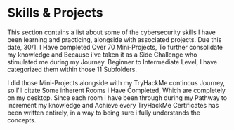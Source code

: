 # Skills & Projects

This section contains a list about some of the cybersecurity skills I have been learning and practicing, alongside with associated projects.
Due this date, 30/1. I Have completed Over 70 Mini-Projects, To further consolidate my knowledge and Because i've taken it as a Side Challenge who stimulated me during my Journey.
Beginner to Intermediate Level, I have categorized them within those 11 Subfolders.

I did those Mini-Projects alongside with my TryHackMe continous Journey, so I'll citate Some inherent Rooms i Have Completed, Which are completely on my desktop.
Since each room i have been through during my Pathway to increment my knowledge and Achieve every TryHackMe Certificates has been written entirely, in a way to being sure i fully understands the concepts.

